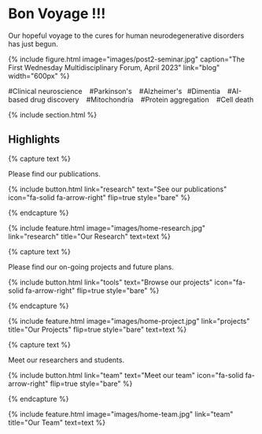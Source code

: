 ---
---

# Bon Voyage !!!

Our hopeful voyage to the cures for human neurodegenerative disorders has just begun.

{%
  include figure.html
  image="images/post2-seminar.jpg"
  caption="The First Wednesday Multidisciplinary Forum, April 2023"
  link="blog"
  width="600px"
%}

#Clinical neuroscience &ensp; #Parkinson's &ensp; #Alzheimer's&ensp; #Dimentia &ensp; #AI-based drug discovery &ensp; #Mitochondria &ensp; #Protein aggregation &ensp; #Cell death

{% include section.html %}

## Highlights

{% capture text %}

Please find our publications.

{%
  include button.html
  link="research"
  text="See our publications"
  icon="fa-solid fa-arrow-right"
  flip=true
  style="bare"
%}

{% endcapture %}

{%
  include feature.html
  image="images/home-research.jpg"
  link="research"
  title="Our Research"
  text=text
%}

{% capture text %}

Please find our on-going projects and future plans.

{%
  include button.html
  link="tools"
  text="Browse our projects"
  icon="fa-solid fa-arrow-right"
  flip=true
  style="bare"
%}

{% endcapture %}

{%
  include feature.html
  image="images/home-project.jpg"
  link="projects"
  title="Our Projects"
  flip=true
  style="bare"
  text=text
%}

{% capture text %}

Meet our researchers and students.

{%
  include button.html
  link="team"
  text="Meet our team"
  icon="fa-solid fa-arrow-right"
  flip=true
  style="bare"
%}

{% endcapture %}

{%
  include feature.html
  image="images/home-team.jpg"
  link="team"
  title="Our Team"
  text=text
%}
